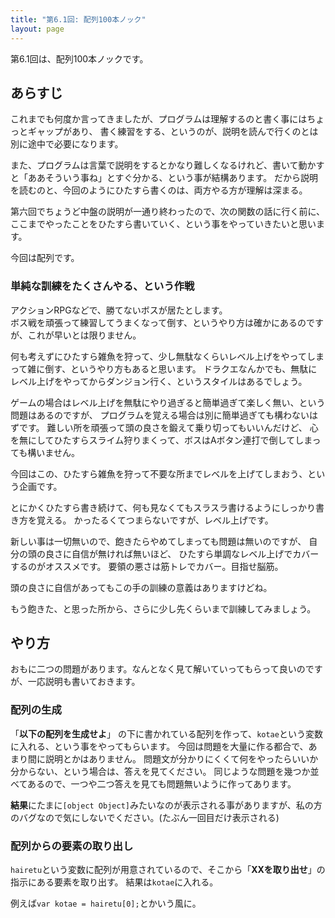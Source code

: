 ```yaml
---
title: "第6.1回: 配列100本ノック"
layout: page
---
```


<link rel="stylesheet" href="https://cdnjs.cloudflare.com/ajax/libs/codemirror/5.35.0/codemirror.css" />
<script src="https://cdnjs.cloudflare.com/ajax/libs/codemirror/5.35.0/codemirror.js"></script>
<script src="https://cdnjs.cloudflare.com/ajax/libs/codemirror/5.35.0/mode/javascript/javascript.js"></script>
<style>
    .CodeMirror { height: auto; border: 1px solid #ddd; }
    .console { border: 1px solid #333; color: rgb(48, 68, 216); padding: 0px 5px 0px 5px; }

    .answer {color: red;  }
    .hideanswer { display: none; }
    .result {font-size: large;}
    .wrong {color: red;  }
    .correct {color: rgb(0, 89, 255);  }



    .column{
        padding: 0.5em 1em;
        margin: 2em 0;
        color: #5d627b;
        background: white;
        border-top: solid 5px #5d627b;
        box-shadow: 0 3px 5px rgba(0, 0, 0, 0.22);
    }    
</style>
<link rel="stylesheet" href="https://rawgit.com/karino2/js-introduction/master/scripts/smoke.css" />
<script src="https://rawgit.com/karino2/js-introduction/master/scripts/smoke.min.js"></script>                    
<script src="https://neil.fraser.name/software/JS-Interpreter/acorn_interpreter.js"></script>

<script type="text/javascript" src="https://rawgit.com/karino2/js-introduction/master/scripts/env.js"></script>



<script>
var questions = [];
function aq(expect) {
    arrayAutoGeneration(expect, questions);
}



document.body.onload = function() {
  initInterpreter();


  // setupAllREPL2(5);
  setupAllQuestionsWithScnario(questions);
}
</script>

第6.1回は、配列100本ノックです。

## あらすじ

これまでも何度か言ってきましたが、プログラムは理解するのと書く事にはちょっとギャップがあり、
書く練習をする、というのが、説明を読んで行くのとは別に途中で必要になります。

また、プログラムは言葉で説明をするとかなり難しくなるけれど、書いて動かすと「ああそういう事ね」とすぐ分かる、という事が結構あります。
だから説明を読むのと、今回のようにひたすら書くのは、両方やる方が理解は深まる。

第六回でちょうど中盤の説明が一通り終わったので、次の関数の話に行く前に、ここまでやったことをひたすら書いていく、という事をやっていきたいと思います。

今回は配列です。


### 単純な訓練をたくさんやる、という作戦

アクションRPGなどで、勝てないボスが居たとします。  
ボス戦を頑張って練習してうまくなって倒す、というやり方は確かにあるのですが、これが早いとは限りません。

何も考えずにひたすら雑魚を狩って、少し無駄なくらいレベル上げをやってしまって雑に倒す、というやり方もあると思います。
ドラクエなんかでも、無駄にレベル上げをやってからダンジョン行く、というスタイルはあるでしょう。

ゲームの場合はレベル上げを無駄にやり過ぎると簡単過ぎて楽しく無い、という問題はあるのですが、
プログラムを覚える場合は別に簡単過ぎても構わないはずです。
難しい所を頑張って頭の良さを鍛えて乗り切ってもいいんだけど、
心を無にしてひたすらスライム狩りまくって、ボスはAボタン連打で倒してしまっても構いません。

今回はこの、ひたすら雑魚を狩って不要な所までレベルを上げてしまおう、という企画です。

とにかくひたすら書き続けて、何も見なくてもスラスラ書けるようにしっかり書き方を覚える。
かったるくてつまらないですが、レベル上げです。

新しい事は一切無いので、飽きたらやめてしまっても問題は無いのですが、
自分の頭の良さに自信が無ければ無いほど、
ひたすら単調なレベル上げでカバーするのがオススメです。
要領の悪さは筋トレでカバー。目指せ脳筋。

頭の良さに自信があってもこの手の訓練の意義はありますけどね。

もう飽きた、と思った所から、さらに少し先くらいまで訓練してみましょう。


## やり方

おもに二つの問題があります。なんとなく見て解いていってもらって良いのですが、一応説明も書いておきます。

### 配列の生成

「**以下の配列を生成せよ**」 の下に書かれている配列を作って、`kotae`という変数に入れる、という事をやってもらいます。
今回は問題を大量に作る都合で、あまり間に説明とかはありません。
問題文が分かりにくくて何をやったらいいか分からない、という場合は、答えを見てください。
同じような問題を幾つか並べてあるので、一つや二つ答えを見ても問題無いように作ってあります。

**結果**にたまに`[object Object]`みたいなのが表示される事がありますが、私の方のバグなので気にしないでください。(たぶん一回目だけ表示される)

### 配列からの要素の取り出し

`hairetu`という変数に配列が用意されているので、そこから「**XXを取り出せ**」の指示にある要素を取り出す。
結果は`kotae`に入れる。

例えば`var kotae = hairetu[0];`とかいう風に。

<div id="autoQuestions">

</div>

<script>
function ae(arr, exp, result) { arrayElemAutoGeneration(arr, exp, result, questions); }


aq(["むぇ～～～", "コケー", "ダネ～～"]);
aq(["あじゃ", "るーしー", "ダニエル"]);
aq(["もっと", "たくさん", "要素が", "ある", "例です。", "全部で", "7個"]);
ae(["むぇ～～～", "コケー", "ダネ～～"], "hairetu[1]", "コケー");
ae(["むぇ～～～", "コケー", "ダネ～～"], "hairetu[2]", "ダネ～～");
aq(["あかさ", "ふば"]);
aq(["あかさ"]);
aq(["要素一つの例"]);
aq(["もう一回"]);
aq(["さらにもう一回"]);
ae(["あかさ"], "hairetu[0]", "あかさ");
aq(["ほげ", "いか", "ふが"]);
aq(["こちんこちん", "ぬっくぬく", "しゅるしゅる"]);
aq(["こーしー", "麦茶"]);
aq(["プレモル", "プリン"]);
aq(["数字の", "要素", 5, 6, 7]);
aq([5, 4, 3]);
aq(["5", "4", "3"]);
aq(["3"]);
aq([3]);
aq(["4"]);
aq([4]);
aq(["1234"]);
aq([1234]);
aq([10, 11, 12]);
aq(["10", "11", "12"]);
aq(["5678"]);
aq(["5678", "1234"]);
aq([5678, 1234]);
aq(["56", 78, "910", "1112", 1314]);
aq(["5", 6, 7, "8", "9", 10]);

aq(["配列の中に","配列を入れる",  [1, 2]]);
aq(["配列の中に", [1, 2], "配列を入れる"]);
aq(["あ", ["え”, ”お"], "い", "う"]);
aq([["あ", "い"], "う", "え"]);
aq([[1, 2], 3, 4]);
aq([5, [2, 3], 7]);
aq([["あじゃ", "むぇ〜〜"], "るーしー", "まちあるき"]);
aq([["あじゃ", "むえ〜〜"]]);
aq(["あじゃ", ["るーしー", 1234], "まちあるき"]);
aq([["こーしー", "麦茶"], "しゅるしゅる", "する"]);
aq([["こーしー", "麦茶"], ["あじゃ", "むぇ〜〜"]]);
aq([["こーしー", "麦茶"], ["あじゃ", "むぇ〜〜"], ["ぬっくぬく", "こちんこちん"]]);
aq([["こーしー", "麦茶"], "るーしー", ["ぬっくぬく", "こちんこちん"]]);
aq([[1, 2, 3], 4]);
aq([5, [6, 7, 8]]);
aq([[1, 2, 3]]);
aq([[1, 2, 3], 4, [5, 6, 7]]);


</script>
